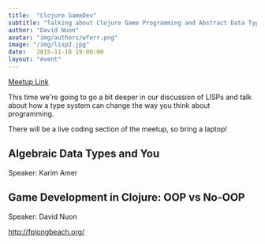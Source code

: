 ```yaml
---
title:  "Clojure GameDev"
subtitle: "Talking about Clojure Game Programming and Abstract Data Types"
author: "David Nuon"
avatar: "img/authors/wferr.png"
image: "/img/lisp2.jpg"
date:   2015-11-18 19:00:00
layout: "event"
---
```


[Meetup Link](http://www.meetup.com/Uncoded/events/226560702/)

This time we're going to go a bit deeper in our discussion of LISPs and talk about 
how a type system can change the way you think about programming.

There will be a live coding section of the meetup, so bring a laptop! 

## Algebraic Data Types and You
Speaker: Karim Amer 

## Game Development in Clojure: OOP vs No-OOP
Speaker: David Nuon 

http://fplongbeach.org/


